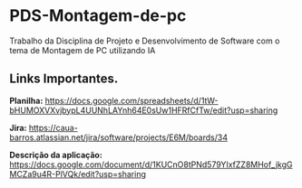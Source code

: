 # PDS-Montagem-de-pc
Trabalho da Disciplina de Projeto e Desenvolvimento de Software com o tema de Montagem de PC utilizando IA

## Links Importantes.
**Planilha:**
https://docs.google.com/spreadsheets/d/1tW-bHUMOXVXvjbypL4UUNhLAYnh64E0sUw1HFRfCfTw/edit?usp=sharing 

**Jira:**
https://caua-barros.atlassian.net/jira/software/projects/E6M/boards/34

**Descrição da aplicação:**
https://docs.google.com/document/d/1KUCnO8tPNd579YIxfZZ8MHof_jkgGMCZa9u4R-PlVQk/edit?usp=sharing

